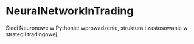 # NeuralNetworkInTrading
Sieci Neuronowe w Pythonie: wprowadzenie, struktura i zastosowanie w strategii tradingowej

